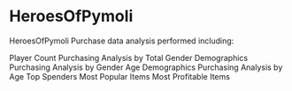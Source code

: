 # HeroesOfPymoli 

HeroesOfPymoli
Purchase data analysis performed including:

Player Count
Purchasing Analysis by Total
Gender Demographics
Purchasing Analysis by Gender
Age Demographics
Purchasing Analysis by Age
Top Spenders
Most Popular Items
Most Profitable Items
